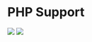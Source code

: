 # PHP Support
![](https://img.shields.io/badge/php->=7.1-blue.svg)
![](https://img.shields.io/badge/release-v1.1.0-blue.svg)